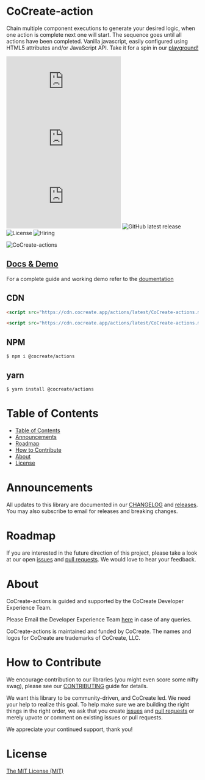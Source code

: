 # CoCreate-action

Chain multiple component executions to generate your desired logic, when one action is complete next one will start. The sequence goes until all actions have been completed. Vanilla javascript, easily configured using HTML5 attributes and/or JavaScript API. Take it for a spin in our [playground!](https://cocreate.app/docs/actions)

![minified](https://img.badgesize.io/https://cdn.cocreate.app/actions/latest/CoCreate-actions.min.js?style=flat-square&label=minified&color=orange)
![gzip](https://img.badgesize.io/https://cdn.cocreate.app/actions/latest/CoCreate-actions.min.js?compression=gzip&style=flat-square&label=gzip&color=yellow)
![brotli](https://img.badgesize.io/https://cdn.cocreate.app/actions/latest/CoCreate-actions.min.js?compression=brotli&style=flat-square&label=brotli)
![GitHub latest release](https://img.shields.io/github/v/release/CoCreate-app/CoCreate-action?style=flat-square)
![License](https://img.shields.io/github/license/CoCreate-app/CoCreate-action?style=flat-square)
![Hiring](https://img.shields.io/static/v1?style=flat-square&label=&message=Hiring&color=blueviolet)

![CoCreate-actions](https://cdn.cocreate.app/docs/CoCreate-actions.gif)

## [Docs & Demo](https://cocreate.app/docs/actions)

For a complete guide and working demo refer to the [doumentation](https://cocreate.app/docs/actions)

## CDN

```html
<script src="https://cdn.cocreate.app/actions/latest/CoCreate-actions.min.js"></script>
```

```html
<script src="https://cdn.cocreate.app/actions/latest/CoCreate-actions.min.css"></script>
```

## NPM

```shell
$ npm i @cocreate/actions
```

## yarn

```shell
$ yarn install @cocreate/actions
```

# Table of Contents

-   [Table of Contents](#table-of-contents)
-   [Announcements](#announcements)
-   [Roadmap](#roadmap)
-   [How to Contribute](#how-to-contribute)
-   [About](#about)
-   [License](#license)

<a name="announcements"></a>

# Announcements

All updates to this library are documented in our [CHANGELOG](https://github.com/CoCreate-app/CoCreate-actions/blob/master/CHANGELOG.md) and [releases](https://github.com/CoCreate-app/CoCreate-actions/releases). You may also subscribe to email for releases and breaking changes.

<a name="roadmap"></a>

# Roadmap

If you are interested in the future direction of this project, please take a look at our open [issues](https://github.com/CoCreate-app/CoCreate-actions/issues) and [pull requests](https://github.com/CoCreate-app/CoCreate-actions/pulls). We would love to hear your feedback.

<a name="about"></a>

# About

CoCreate-actions is guided and supported by the CoCreate Developer Experience Team.

Please Email the Developer Experience Team [here](mailto:develop@cocreate.app) in case of any queries.

CoCreate-actions is maintained and funded by CoCreate. The names and logos for CoCreate are trademarks of CoCreate, LLC.

<a name="contribute"></a>

# How to Contribute

We encourage contribution to our libraries (you might even score some nifty swag), please see our [CONTRIBUTING](https://github.com/CoCreate-app/CoCreate-actions/blob/master/CONTRIBUTING.md) guide for details.

We want this library to be community-driven, and CoCreate led. We need your help to realize this goal. To help make sure we are building the right things in the right order, we ask that you create [issues](https://github.com/CoCreate-app/CoCreate-actions/issues) and [pull requests](https://github.com/CoCreate-app/CoCreate-actions/pulls) or merely upvote or comment on existing issues or pull requests.

We appreciate your continued support, thank you!

<a name="license"></a>

# License

[The MIT License (MIT)](https://github.com/CoCreate-app/CoCreate-actions/blob/master/LICENSE)
